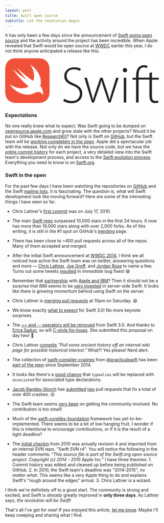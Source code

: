```yaml
---
layout: post
title: Swift open source
subtitle: Let the revolution begin
---
```


It has only been a few days since the announcement of [Swift going open source](https://developer.apple.com/swift/blog/?id=34) and the activity around the project has been incredible. When Apple revealed that Swift would be open source at [WWDC](https://developer.apple.com/wwdc/) earlier this year, I do not think anyone anticipated a release like this.

<!--excerpt-->

<img class="img-thumbnail img-responsive center" src="/img/swift-logo.png" title="Swift" alt="Swift"/>

### Expectations

No one really knew what to expect. Was Swift going to be dumped on [opensource.apple.com](http://www.opensource.apple.com) and grow stale with the other projects? Would it be put on GitHub like [ResearchKit](https://github.com/ResearchKit)? Not only is Swift on [GitHub](https://github.com/apple/), but the Swift team will be [working completely in the open](http://arstechnica.com/apple/2015/12/craig-federighi-talks-open-source-swift-and-whats-coming-in-version-3-0/). Apple did a spectacular job with the release. Not only do we have the source code, but we have the [entire commit history](https://github.com/apple/swift/commits/master) for each project, a very detailed view into the Swift team's development process, and access to the [Swift evolution process](https://github.com/apple/swift-evolution). Everything you need to know is on [Swift.org](http://swift.org).

### Swift in the open

For the past few days I have been watching the repositories on [GitHub](https://github.com/apple/) and the Swift [mailing lists](https://swift.org/community/#mailing-lists). It is fascinating. The question is, what will Swift development look like moving forward? Here are some of the interesting things I have seen so far.

- Chris Lattner's [first commit](https://github.com/apple/swift/commit/18844bc65229786b96b89a9fc7739c0fc897905e) was on July 17, 2010.

- The main [Swift repo](https://github.com/apple/swift) surpassed 10,000 stars in the first 24 hours. It now has more than 19,000 stars along with over 2,000 forks. As of this writing, it is still in the #1 spot on GitHub's [trending](https://github.com/trending) page.

- There has been close to ~400 pull requests across all of the repos. Many of them accepted and merged.

- After the initial Swift announcement at [WWDC 2014](https://developer.apple.com/videos/play/wwdc2014-402/), I think we all noticed how active the Swift team was on twitter, answering questions and more &mdash; [Chris Lattner](https://twitter.com/clattner_llvm), [Joe Groff](https://twitter.com/jckarter), and [Jordan Rose](https://twitter.com/UINT_MIN) to name a few. Turns out some tweets [resulted](https://github.com/apple/swift/commit/666646fee95bc75ca81e1dc5131989d56bfb0742) in *immediate* bug fixes! 😄

- Remember that [partnership](https://www.apple.com/pr/library/2014/07/15Apple-and-IBM-Forge-Global-Partnership-to-Transform-Enterprise-Mobility.html) with [Apple and IBM](http://www.apple.com/business/mobile-enterprise-apps/)? Then it should not be a surprise that IBM seems to be [very invested](https://developer.ibm.com/swift/2015/12/03/introducing-the-ibm-swift-sandbox/) in server-side Swift. It looks like there is growing momentum behind using Swift on the server.

- Chris Lattner is [merging pull requests](https://github.com/apple/swift/pull/166) at 10pm on Saturday. 😆

- We know exactly [what to expect](https://github.com/apple/swift-evolution) for Swift 3.0! No more keynote surprises.

- The [++ and -- operators will be removed](https://github.com/apple/swift-evolution/blob/master/proposals/0004-remove-pre-post-inc-decrement.md) from Swift 3.0. And thanks to [Erica Sadun](https://twitter.com/ericasadun), so will [C-style for-loops](https://github.com/apple/swift-evolution/blob/master/proposals/0007-remove-c-style-for-loops.md). She submitted this proposal on day two! 👏

- Chris Lattner [commits](https://github.com/apple/swift/commit/22c3aa0588d2df1a207dcbad85946bab7976894c) *"Pull some ancient history off an internal wiki page for possible historical interest."* What?! Yes please! Nerd alert.

- The collection of [swift-compiler-crashes](https://github.com/practicalswift/swift-compiler-crashes) from [@practicalswift](https://twitter.com/practicalswift) has been [part of the repo](https://github.com/apple/swift/commit/e5ca8be1a090335d401cd1d7dfcf9b2104674d5b) since September 2014.

- It looks like there's a [good chance](https://github.com/apple/swift-evolution/pull/33/files) that `typealias` will be replaced with `associated` for associated type declarations.

- [Jacob Bandes-Storch](https://twitter.com/jtbandes) has [submitted](https://github.com/apple/swift/pull/253) [two](https://github.com/apple/swift/pull/272) pull requests that fix a total of over 400 crashes. 😲

- The Swift team seems [very keen](https://twitter.com/clattner_llvm/status/673162286127714304) on getting the community involved. No contribution is too small!

- Much of the [swift-corelibs-foundation](https://github.com/apple/swift-corelibs-foundation) framework has yet-to-be-implemented. There seems to be a lot of low hanging fruit. I wonder if this is intentional to encourage contributions, or if it is the result of a tight deadline?

- The [initial checkin](https://github.com/apple/swift/commit/afc81c1855bf711315b8e5de02db138d3d487eeb) from 2010 was actually revision 4 and imported from an internal SVN repo. "Swift SVN r4". You will notice the following in the header comments: *"This source file is part of the Swift.org open source project. Copyright (c) 2014 - 2015 Apple Inc."* I have three theories:
      1. Commit history was edited and cleaned up before being published on GitHub.
      2. In 2010, the Swift team's deadline was "2014-2015", *no matter what*. This seems like a very Apple thing to do and explains Swift's "rough around the edges" arrival.
      3. Chris Lattner is a wizard.

I think we're definitely off to a good start. The community is strong and excited, and Swift is *already* greatly improved in **only three days**. As Lattner says, *the revolution will be Swift!*

That's all I've got for now! If you enjoyed this article, [let me know](https://twitter.com/jesse_squires). Maybe I'll keep creeping and sharing what I find.
